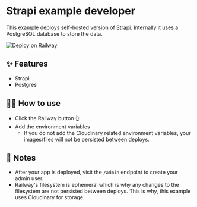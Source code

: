 # Strapi example developer

This example deploys self-hosted version of [Strapi](https://strapi.io/). Internally it uses a PostgreSQL database to store the data.

[![Deploy on Railway](https://railway.app/button.svg)](https://railway.app/new/template/strapi?referralCode=milo)

## ✨ Features

- Strapi
- Postgres

## 💁‍♀️ How to use

- Click the Railway button 👆
- Add the environment variables
  - If you do not add the Cloudinary related environment variables, your images/files will not be persisted between deploys.

## 📝 Notes

- After your app is deployed, visit the `/admin` endpoint to create your admin user.
- Railway's filesystem is ephemeral which is why any changes to the filesystem are not persisted between deploys. This is why, this example uses Cloudinary for storage.
